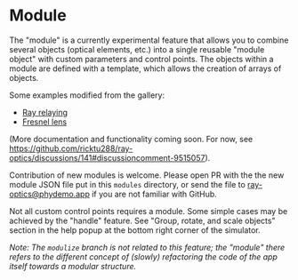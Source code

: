# Module
The "module" is a currently experimental feature that allows you to combine several objects (optical elements, etc.) into a single reusable "module object" with custom parameters and control points. The objects within a module are defined with a template, which allows the creation of arrays of objects.

Some examples modified from the gallery:
- [Ray relaying](https://phydemo.app/ray-optics/simulator/#XQAAAALNAgAAAAAAAABEKcrGU8hqLFnpmU9EnTFrVrEZ-XiP9Y4HuGzkTtfkdLAcV4PlE_n715BYnB0GyE3sVlRnfU24-GUn5R1H7p60iuYQ6utSiplbWmlf2JrQyEVBa0X-oq_p3kCyvDWNsCQMbSS4sjwjAQ7fkRZauXzrSfVZ90DNKKSZ1IwD42qNm--HwyZAncvSeBS9QRY44Mbb1h4PkHOdFji3QUfqqvTGfBV52iaXS18WwGzygrAgjNRDKRN1cjBHSQcDVtrXveQzVfOlYvagIddm85Hb_7_5gycMcUpVskh-_DnfJXEooBmiElCOhyPrtZ8H8IyiZmUIl-eTQzptMUJAmZCqYcvcsvRl_GzI6BX6a7QdVva9QVF0I1Gq3l6vb26ZbC0j4jaV_p42jEQqIXcdxM5MlNy_9FwjCemDNENZv68O41XFKUfT7YWDUuKoPv8niKz7olOyzCnB4b1F9OE4flHVhySlkf__sDlBUHEFyxFnvG3b5x3Cy-vCfeaSkKSkNIIb39qJzV_rHGMlE36XcI6gtTiu-IuBqZIOKnmR4vb-49Pn72ApRBllTlcoM_lpuind9-5QquEP63jjF-Qvda5XSnYpzyxrB_syog4)
- [Fresnel lens](https://phydemo.app/ray-optics/simulator/#XQAAAAJRAwAAAAAAAABEKcrGU8hqLFnpmU9EnTFrVs72uHiP9Y30xRLJ53U7Paz6ugLBF2nCIu2CEGpT6FQSknlyAG7YKvq5V1IlM8avfQ3XWHLptuH6Gox4yCNPedr9qKXfuk7O4rn7DjIV5E6WL08tNh3lVZmzvmR_tIXohi1M6ynjf2cC0d55xmLlA5wgyjFz0fE09Y0JpmN4Au_36OFNuUOANwkQx3jCtODONAxZG5bezZSKVKlPRNx9KVPgs6JqyjUX2hguF6szK0YvUvT-tb3j2DbOD9QcPTgTmBSn9MBZul5sDk3bDbqIR-ae3-NlSYZuH6XexnCi2az_UExGQNIJ8-rjvOf2VascM0WERz0ymgzfzuyZQS-pgkq0fwakWoiOzPN5bzFoQgx6Ny3BDacHWatwctIWHwcEtgOZcJxKA3E0xp8MQr7MPW1yTzceWgbyoKUUa8rEgR0O7POcNpckrqS1uI0tSssCmdrxna0qzj6fqqOQ0PWjaDBgyQIDqn3qDqFvQT5I4-0sM-mCQjk6KoS7iHgTHkTz78Xfk4t17vxpz-ofxlR_pKRZZKYZwTAl2vQMGfXYuCD68nzS7OMFcQs13aiv25YtOC8AHHyuOmsC7XSSqav6vnEiauja_QYKrEGcStj3mLpXzSCwvCIQSDuY9MjpUO47OdYo7vSZO6c93F4YbJiUyc-PNFofpyYaMjVGAeYerZ4wRSHP2mGUoqAZZOpes9aid70-D2cS3WXJaT1RKt1lmwDTBIq7tF__i41RYA)

(More documentation and functionality coming soon. For now, see https://github.com/ricktu288/ray-optics/discussions/141#discussioncomment-9515057).

Contribution of new modules is welcome. Please open PR with the the new module JSON file put in this `modules` directory, or send the file to ray-optics@phydemo.app if you are not familiar with GitHub.

Not all custom control points requires a module. Some simple cases may be achieved by the "handle" feature. See "Group, rotate, and scale objects" section in the help popup at the bottom right corner of the simulator.

_Note: The `modulize` branch is not related to this feature; the "module" there refers to the different concept of (slowly) refactoring the code of the app itself towards a modular structure._